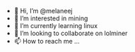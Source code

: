 - 👋 Hi, I’m @melaneej
- 👀 I’m interested in mining
- 🌱 I’m currently learning linux
- 💞️ I’m looking to collaborate on lolminer
- 📫 How to reach me ...

<!---
melaneej/melaneej is a ✨ special ✨ repository because its `README.md` (this file) appears on your GitHub profile.
You can click the Preview link to take a look at your changes.
--->
